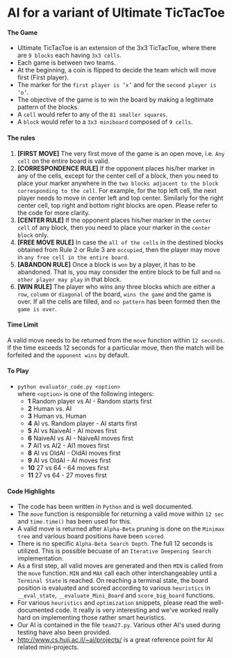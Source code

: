 # AI for a variant of Ultimate TicTacToe

#### The Game
- Ultimate TicTacToe is an extension of the 3x3 TicTacToe, where there are `9 blocks` each having `3x3 cells`.
- Each game is between two teams.
- At the beginning, a coin is flipped to decide the team which will move first (First player).
- The marker for the `first player is ‘x’` and for the `second player is ‘o’`.
- The objective of the game is to win the board by making a legitimate pattern of the blocks.
- A `cell` would refer to any of the `81 smaller squares`.
- A `block` would refer to a `3x3 miniboard` composed of `9 cells`.

#### The rules
1. **[FIRST MOVE]** The very first move of the game is an open move, i.e. `Any cell` on the entire board is valid.
2. **[CORRESPONDENCE RULE]** If the opponent places his/her marker in any of the cells, except for the center cell of a block, then you need to place your marker anywhere in the `two blocks adjacent to the block corresponding to the cell`. For example, for the top left cell, the next player needs to move in center left and top center. Similarly for the right center cell, top right and bottom right blocks are open. Please refer to the code for more clarity.
3. **[CENTER RULE]** If the opponent places his/her marker in the `center cell` of any block, then you need to place your marker in the `center block` only.
4. **[FREE MOVE RULE]** In case the `all of the cells` in the destined blocks obtained from Rule 2 or Rule 3 are `occupied`, then the player may move in `any free cell in the entire board`.
5. **[ABANDON RULE]** Once a block is `won` by a player, it has to be abandoned. That is, you may consider the entire block to be full and `no other player may play` in that block.
6. **[WIN RULE]** The player who wins any three blocks which are either a `row`, `column` or `diagonal` of the board, `wins the game` and the game is over. If all the cells are filled, and `no pattern` has been formed then the `game is
over`.

#### Time Limit
A valid move needs to be returned from the `move` function within `12 seconds`. If the time exceeds 12 seconds for a particular move, then the match will be forfeited and the `opponent wins` by default.

#### To Play
- `python evaluator_code.py <option>`  
where `<option>` is one of the following integers:
  - **1** Random player vs AI - Random starts first
  - **2** Human vs. AI
  - **3** Human vs. Human
  - **4** AI vs. Random player - AI starts first
  - **5** AI vs NaiveAI - AI moves first
  - **6** NaiveAI vs AI - NaiveAI moves first
  - **7** AI1 vs AI2 - AI1 moves first
  - **8** AI vs OldAI - OldAI moves first
  - **9** AI vs OldAI - AI moves first
  - **10** 27 vs 64 - 64 moves first
  - **11** 27 vs 64 - 27 moves first

#### Code Highlights
- The code has been written in `Python` and is well documented.
- The `move` function is responsible for returning a valid move within `12 sec` and `time.time()` has been used for this.
- A valid move is returned after `Alpha-Beta` pruning is done on the `Minimax tree` and various board positions have been `scored`.
- There is no specific `Alpha-Beta Search Depth`. The full 12 seconds is utilized. This is possible becuase of an `Iterative Deepening Search` implementation.
- As a first step, all valid moves are generated and then `MIN` is called from the `move` function. `MIN` and `MAX` call each other interchangeabley until a `Terminal State` is reached. On reaching a terminal state, the board position is evaluated and scored according to various `heuristics` in `__eval_state`, `__evaluate_Mini_Board` and `score_big_board` functions.
- For various `heuristics` and `optimization` snippets, please read the well-documented code. It really is very interesting and we've worked really hard on implementing those rather smart heuristics.
- Our AI is contained in the file `team27.py`. Various other AI's used during testing have also been provided.
- <http://www.cs.huji.ac.il/~ai/projects/> is a great reference point for AI related mini-projects.




